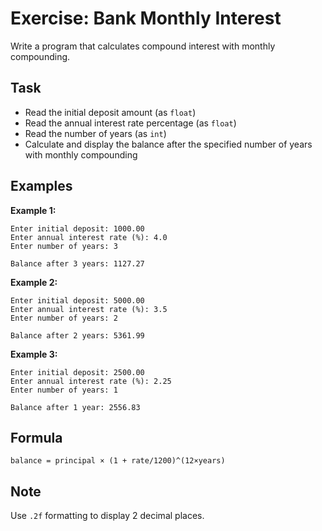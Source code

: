 # Exercise: Bank Monthly Interest

Write a program that calculates compound interest with monthly compounding.

## Task

- Read the initial deposit amount (as `float`)
- Read the annual interest rate percentage (as `float`)
- Read the number of years (as `int`)
- Calculate and display the balance after the specified number of years with monthly compounding

## Examples

**Example 1:**

```
Enter initial deposit: 1000.00
Enter annual interest rate (%): 4.0
Enter number of years: 3
```

```
Balance after 3 years: 1127.27
```

**Example 2:**

```
Enter initial deposit: 5000.00
Enter annual interest rate (%): 3.5
Enter number of years: 2
```

```
Balance after 2 years: 5361.99
```

**Example 3:**

```
Enter initial deposit: 2500.00
Enter annual interest rate (%): 2.25
Enter number of years: 1
```

```
Balance after 1 year: 2556.83
```

## Formula

`balance = principal × (1 + rate/1200)^(12×years)`

## Note

Use `.2f` formatting to display 2 decimal places.

